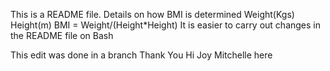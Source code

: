 This is a README file.
Details on how BMI is determined
Weight(Kgs)
Height(m)
BMI = Weight/(Height*Height)
It is easier to carry out changes in the README file on Bash

This edit was done in a branch
Thank You
Hi Joy Mitchelle here